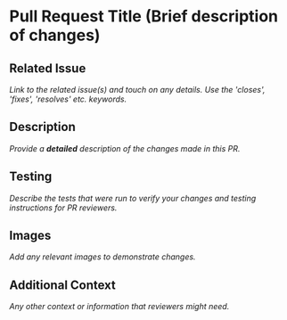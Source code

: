 # Pull Request Title (Brief description of changes)

## Related Issue
*Link to the related issue(s) and touch on any details. Use the 'closes', 'fixes', 'resolves' etc. keywords.* 

## Description
*Provide a **detailed** description of the changes made in this PR.*

## Testing
*Describe the tests that were run to verify your changes and testing instructions for PR reviewers.*

## Images 
*Add any relevant images to demonstrate changes.*

## Additional Context
*Any other context or information that reviewers might need.*